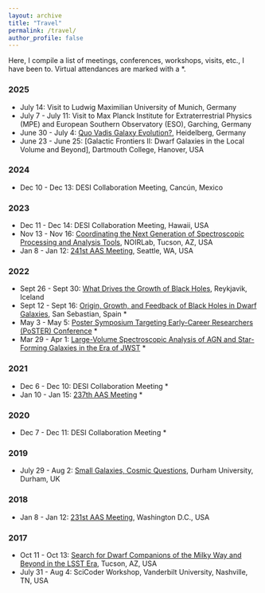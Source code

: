 ```yaml
---
layout: archive
title: "Travel"
permalink: /travel/
author_profile: false
---
```


Here, I compile a list of meetings, conferences, workshops, visits, etc., I have been to. Virtual attendances are marked with a *.

### 2025
* July 14: Visit to Ludwig Maximilian University of Munich, Germany
* July 7 - July 11: Visit to Max Planck Institute for Extraterrestrial Physics (MPE) and European Southern Observatory (ESO), Garching, Germany
* June 30 - July 4: [Quo Vadis Galaxy Evolution?](https://sites.google.com/view/quovadisgalaxyevolution/home), Heidelberg, Germany
* June 23 - June 25: [Galactic Frontiers II: Dwarf Galaxies in the Local Volume and Beyond], Dartmouth College, Hanover, USA

### 2024
* Dec 10 - Dec 13: DESI Collaboration Meeting, Cancún, Mexico

### 2023
* Dec 11 - Dec 14: DESI Collaboration Meeting, Hawaii, USA
* Nov 13 - Nov 16: [Coordinating the Next Generation of Spectroscopic Processing and Analysis Tools](https://noirlab.edu/science/events/websites/coordinating-the-next-generation-of-spectroscopic-processing), NOIRLab, Tucson, AZ, USA
* Jan 8 - Jan 12: [241st AAS Meeting](https://aas.org/meetings/aas241), Seattle, WA, USA

### 2022
* Sept 26 - Sept 30: [What Drives the Growth of Black Holes](https://astro.dur.ac.uk/~xswt42/Growth_of_Black_Holes/index2.php), Reykjavik, Iceland
* Sept 12 - Sept 16: [Origin, Growth, and Feedback of Black Holes in Dwarf Galaxies](http://dwarfbh2022.dipc.org/), San Sebastian, Spain *
* May 3 - May 5: [Poster Symposium Targeting Early-Career Researchers (PoSTER) Conference](https://sites.google.com/view/poster2022) *
* Mar 29 - Apr 1: [Large-Volume Spectroscopic Analysis of AGN and Star-Forming Galaxies in the Era of JWST](https://www.stsci.edu/contents/events/stsci/2022/march/large-volume-spectroscopic-analyses-of-agn-and-star-forming-galaxies-in-the-era-of-jwst) *

### 2021
* Dec 6 - Dec 10: DESI Collaboration Meeting *
* Jan 10 - Jan 15: [237th AAS Meeting](https://aas.org/meetings/aas237) *

### 2020
* Dec 7 - Dec 11: DESI Collaboration Meeting *

### 2019
* July 29 - Aug 2: [Small Galaxies, Cosmic Questions](https://astro.dur.ac.uk/cosmodwarfs/), Durham University, Durham, UK

### 2018
* Jan 8 - Jan 12: [231st AAS Meeting](https://aas.org/meetings/aas231), Washington D.C., USA

### 2017
* Oct 11 - Oct 13: [Search for Dwarf Companions of the Milky Way and Beyond in the LSST Era](https://noirlab.edu/science/events/websites/dwarf-companions), Tucson, AZ, USA
* July 31 - Aug 4: SciCoder Workshop, Vanderbilt University, Nashville, TN, USA